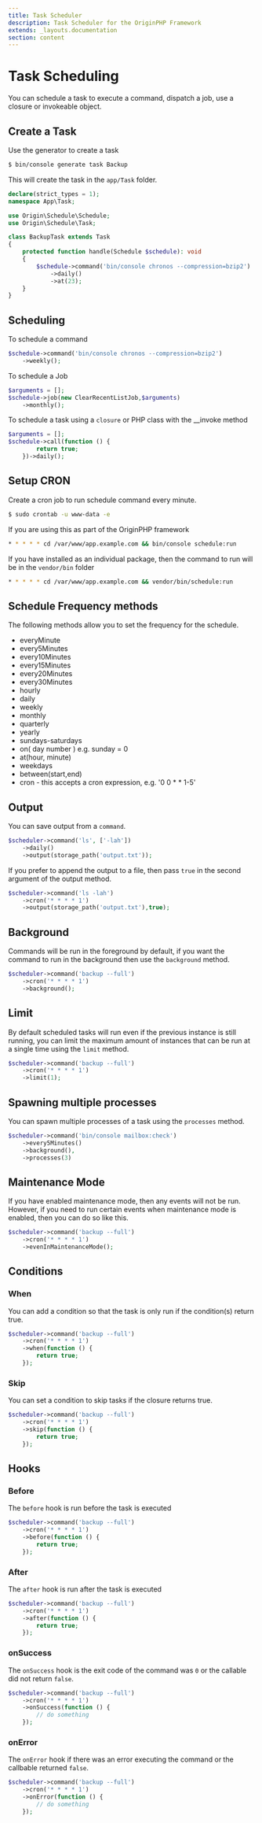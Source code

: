 ```yaml
---
title: Task Scheduler
description: Task Scheduler for the OriginPHP Framework
extends: _layouts.documentation
section: content
---
```


# Task Scheduling

You can schedule a task to execute a command, dispatch a job, use a closure or invokeable object.

## Create a Task

Use the generator to create a task

```bash
$ bin/console generate task Backup
```

This will create the task in the `app/Task` folder.

```php
declare(strict_types = 1);
namespace App\Task;

use Origin\Schedule\Schedule;
use Origin\Schedule\Task;

class BackupTask extends Task
{
    protected function handle(Schedule $schedule): void
    {
        $schedule->command('bin/console chronos --compression=bzip2')
            ->daily()
            ->at(23);
    }
}
```

## Scheduling

To schedule a command

```php
$schedule->command('bin/console chronos --compression=bzip2')
    ->weekly();
```

To schedule a Job

```php
$arguments = [];
$schedule->job(new ClearRecentListJob,$arguments)
    ->monthly();
```

To schedule a task using a `closure` or PHP class with the \_\_invoke method

```php
$arguments = [];
$schedule->call(function () {
        return true;
    })->daily();
```

## Setup CRON

Create a cron job to run schedule command every minute.

```bash
$ sudo crontab -u www-data -e
```

If you are using this as part of the OriginPHP framework

```bash
* * * * * cd /var/www/app.example.com && bin/console schedule:run
```

If you have installed as an individual package, then the command to run will be in the `vendor/bin` folder

```bash
* * * * * cd /var/www/app.example.com && vendor/bin/schedule:run
```

## Schedule Frequency methods

The following methods allow you to set the frequency for the schedule.

- everyMinute
- every5Minutes
- every10Minutes
- every15Minutes
- every20Minutes
- every30Minutes
- hourly
- daily
- weekly
- monthly
- quarterly
- yearly
- sundays-saturdays
- on( day number ) e.g. sunday = 0
- at(hour, minute)
- weekdays
- between(start,end)
- cron - this accepts a cron expression, e.g. '0 0 \* \* 1-5'

## Output

You can save output from a `command`.

```php
$scheduler->command('ls', ['-lah'])
    ->daily()
    ->output(storage_path('output.txt'));
```

If you prefer to append the output to a file, then pass `true` in the second argument of the output method.

```php
$scheduler->command('ls -lah')
    ->cron('* * * * 1')
    ->output(storage_path('output.txt'),true);
```

## Background

Commands will be run in the foreground by default, if you want the command to run in the background then use the `background` method.

```php
$scheduler->command('backup --full')
    ->cron('* * * * 1')
    ->background();
```

## Limit

By default scheduled tasks will run even if the previous instance is still running, you can limit the maximum amount of instances that can be run at a single time using the `limit` method.

```php
$scheduler->command('backup --full')
    ->cron('* * * * 1')
    ->limit(1);
```

## Spawning multiple processes

You can spawn multiple processes of a task using the `processes` method.

```php
$scheduler->command('bin/console mailbox:check')
    ->every5Minutes()
    ->background(),
    ->processes(3)
```

## Maintenance Mode

If you have enabled maintenance mode, then any events will not be run. However, if you need to run certain events when maintenance mode is enabled, then you can do so like this.

```php
$scheduler->command('backup --full')
    ->cron('* * * * 1')
    ->evenInMaintenanceMode();
```

## Conditions

### When

You can add a condition so that the task is only run if the condition(s) return true.

```php
$scheduler->command('backup --full')
    ->cron('* * * * 1')
    ->when(function () {
        return true;
    });
```

### Skip

You can set a condition to skip tasks if the closure returns true.

```php
$scheduler->command('backup --full')
    ->cron('* * * * 1')
    ->skip(function () {
        return true;
    });
```

## Hooks

### Before

The `before` hook is run before the task is executed

```php
$scheduler->command('backup --full')
    ->cron('* * * * 1')
    ->before(function () {
        return true;
    });
```

### After

The `after` hook is run after the task is executed

```php
$scheduler->command('backup --full')
    ->cron('* * * * 1')
    ->after(function () {
        return true;
    });
```

### onSuccess

The `onSuccess` hook is the exit code of the command was `0` or the callable did not return `false`.

```php
$scheduler->command('backup --full')
    ->cron('* * * * 1')
    ->onSuccess(function () {
        // do something
    });
```

### onError

The `onError` hook if there was an error executing the command or the callbable returned `false`.

```php
$scheduler->command('backup --full')
    ->cron('* * * * 1')
    ->onError(function () {
        // do something
    });
```
